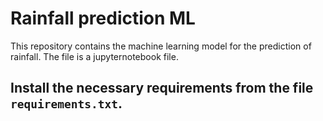 # Rainfall prediction ML
This repository contains the machine learning model for the prediction of rainfall.
The file is a jupyternotebook file.

##  Install the necessary requirements from the file `requirements.txt`.
